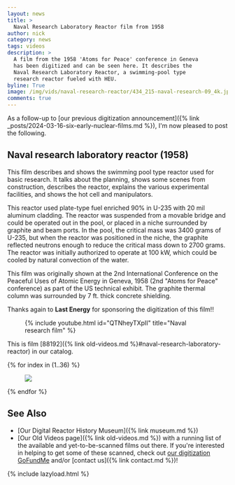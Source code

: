 ```yaml
---
layout: news
title: >
  Naval Research Laboratory Reactor film from 1958
author: nick
category: news
tags: videos
description: >
  A film from the 1958 'Atoms for Peace' conference in Geneva
  has been digitized and can be seen here. It describes the
  Naval Research Laboratory Reactor, a swimming-pool type
  research reactor fueled with HEU.
byline: True
image: /img/vids/naval-research-reactor/434_215-naval-research-09_4k.jpg
comments: true
---
```


<div class="row">
<div class="col-md-8" markdown="1">

As a follow-up to [our previous digitization announcement]({% link
_posts/2024-03-16-six-early-nuclear-films.md %}), I'm now pleased to post the
following.

## Naval research laboratory reactor (1958)

This film describes and shows the swimming pool type reactor used for basic
research. It talks about the planning, shows some scenes from construction,
describes the reactor, explains the various experimental facilities, and shows
the hot cell and manipulators.

This reactor used plate-type fuel enriched 90% in U-235 with 20 mil aluminum
cladding. The reactor was suspended from a movable bridge and could be operated
out in the pool, or placed in a niche surrounded by graphite and beam ports. In
the pool, the critical mass was 3400 grams of U-235, but when the reactor was
positioned in the niche, the graphite reflected neutrons enough to reduce the
critical mass down to 2700 grams. The reactor was initially authorized to
operate at 100 kW, which could be cooled by natural convection of the water.

This film was originally shown at the 2nd International Conference on the
Peaceful Uses of Atomic Energy in Geneva, 1958 (2nd "Atoms for Peace"
conference) as part of the US technical exhibit.
The graphite thermal column was surrounded by 7 ft. thick concrete shielding.

Thanks again to **Last Energy** for sponsoring the digitization of this film!!

<figure>
<div class="ratio ratio-16x9">
{% include youtube.html id="QTNheyTXpII" title="Naval research film" %}
</div>
</figure>

This is film [88192]({% link old-videos.md %}#naval-research-laboratory-reactor)
in our catalog.

</div>
</div>
<div class="row">
<div class="col-md-12" markdown="1">

<div class="row">
 {% for index in (1..36) %} 
  <div class="col col-3 col-sm-4 col-xs-2 col-md-2 col-lg-2 col-xl-2 p-0">
    <figure class="figure p-0 m-0">
      <a
        href="/img/vids/naval-research-reactor/434_215-naval-research-{{index| prepend: '00' | slice: -2, 2 }}_4k.jpg"
      >
        <img
          src="/img/vids/naval-research-reactor/434_215-naval-research-{{index | prepend: '00' | slice: -2, 2 }}_sm.jpg"
          class="img-fluid p-0"
        />
      </a>
    </figure>
  </div>
 {% endfor %}
  </div>
</div>
</div>

<div class="row">
<div class="col-md-8" markdown="1">

## See Also

- [Our Digital Reactor History Museum]({% link museum.md %})
- [Our Old Videos page]({% link old-videos.md %}) with a running list of the
  available and yet-to-be-scanned films out there. If you're interested in helping
  to get some of these scanned, check out [our digitization
  GoFundMe](https://www.gofundme.com/f/the-digitization-of-old-nuclear-energy-videos)
  and/or [contact us]({% link contact.md %})!

</div>
</div>

{% include lazyload.html %}
